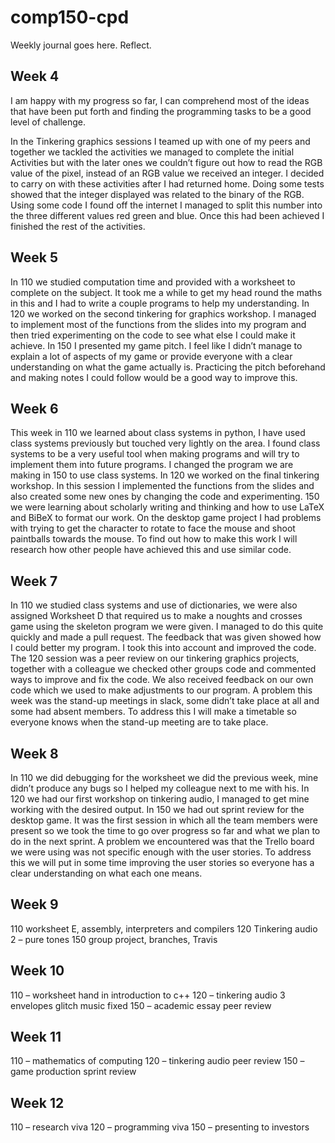 # comp150-cpd

Weekly journal goes here. Reflect.

## Week 4

I am happy with my progress so far, I can comprehend most of the ideas that have been put forth and finding the programming tasks to be a good level of challenge.

In the Tinkering graphics sessions I teamed up with one of my peers and together we tackled the activities we managed to complete the initial Activities but with the later ones we couldn’t figure out how to read the RGB value of the pixel, instead of an RGB value we received an integer. I decided to carry on with these activities after I had returned home. Doing some tests showed that the integer displayed was related to the binary of the RGB. Using some code I found off the internet I managed to split this number into the three different values red green and blue. Once this had been achieved I finished the rest of the activities.

## Week 5

In 110 we studied computation time and provided with a worksheet to complete on the subject. It took me a while to get my head round the maths in this and I had to write a couple programs to help my understanding. In 120 we worked on the second tinkering for graphics workshop. I managed to implement most of the functions from the slides into my program and then tried experimenting on the code to see what else I could make it achieve. In 150 I presented my game pitch. I feel like I didn’t manage to explain a lot of aspects of my game or provide everyone with a clear understanding on what the game actually is. Practicing the pitch beforehand and making notes I could follow would be a good way to improve this.

## Week 6

This week in 110 we learned about class systems in python, I have used class systems previously but touched very lightly on the area. I found class systems to be a very useful tool when making programs and will try to implement them into future programs. I changed the program we are making in 150 to use class systems. In 120 we worked on the final tinkering workshop. In this session I implemented the functions from the slides and also created some new ones by changing the code and experimenting. 150 we were learning about scholarly writing and thinking and how to use LaTeX and BiBeX to format our work. On the desktop game project I had problems with trying to get the character to rotate to face the mouse and shoot paintballs towards the mouse. To find out how to make this work I will research how other people have achieved this and use similar code.

## Week 7

In 110 we studied class systems and use of dictionaries, we were also assigned Worksheet D that required us to make a noughts and crosses game using the skeleton program we were given. I managed to do this quite quickly and made a pull request. The feedback that was given showed how I could better my program. I took this into account and improved the code. The 120 session was a peer review on our tinkering graphics projects, together with a colleague we checked other groups code and commented ways to improve and fix the code. We also received feedback on our own code which we used to make adjustments to our program.   A problem this week was the stand-up meetings in slack, some didn’t take place at all and some had absent members. To address this I will make a timetable so everyone knows when the stand-up meeting are to take place.

## Week 8

In 110 we did debugging for the worksheet we did the previous week, mine didn’t produce any bugs so I helped my colleague next to me with his. In 120 we had our first workshop on tinkering audio, I managed to get mine working with the desired output. In 150 we had out sprint review for the desktop game. It was the first session in which all the team members were present so we took the time to go over progress so far and what we plan to do in the next sprint. A problem we encountered was that the Trello board we were using was not specific enough with the user stories. To address this we will put in some time improving the user stories so everyone has a clear understanding on what each one means.

## Week 9

110 worksheet E, assembly, interpreters and compilers
120 Tinkering audio 2 – pure tones
150 group project, branches, Travis

## Week 10

110 – worksheet hand in introduction to c++
120 – tinkering audio 3 envelopes  glitch music fixed
150 – academic essay peer review

## Week 11

110 – mathematics of computing
120 – tinkering audio peer review
150 – game production sprint review

## Week 12

110 – research viva
120 – programming viva
150 – presenting to investors

